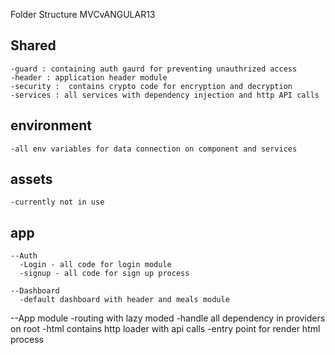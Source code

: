 Folder Structure MVCvANGULAR13
## Shared 
    -guard : containing auth gaurd for preventing unauthrized access
    -header : application header module
    -security :  contains crypto code for encryption and decryption
    -services : all services with dependency injection and http API calls

## environment
    -all env variables for data connection on component and services
    
## assets
    -currently not in use

## app
    --Auth 
      -Login - all code for login module
      -signup - all code for sign up process

    --Dashboard
      -default dashboard with header and meals module
  
  --App module 
    -routing with lazy moded 
    -handle all dependency in providers on root
    -html contains http loader with api calls
    -entry point for render html process
